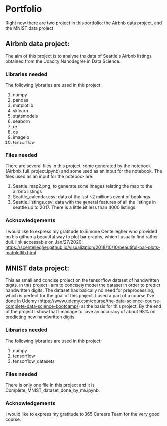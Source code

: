 # Portfolio
 
Right now there are two project in this portfolio: the Airbnb data project, and the MNIST data project

## Airbnb data project:

The aim of this project is to analyse the data of Seattle's Airbnb listings obtained from the Udacity Nanodegree in Data Science. 

### Libraries needed

The following lybraries are used in this project:
1) numpy
2) pandas
3) matplotlib
4) sklearn
5) statsmodels
6) seaborn
7) re
8) os
9) imageio
10) tensorflow

### Files needed

There are several files in this project, some generated by the notebook (Airbnb_full_project.ipynb) and some used as an input for the notebook. The files used as an input for the notebook are:

1) Seattle_map2.png, to generate some images relating the map to the airbnb listings
2) Seattle_calendar.csv: data of the last ~2 millions event of bookings.
3) Seattle_listings.csv: data with the general features of all the listings in seattle up to 2017. There is a little bit less than 4000 listings.

### Acknowledgements

I would like to express my gratitude to Simone Centellegher who provided on his github a beautiful way to plot bar graphs, which I usually find rather dull. link accessable on Jan/27/2020: https://scentellegher.github.io/visualization/2018/10/10/beautiful-bar-plots-matplotlib.html




## MNIST data project:

This as small and concise project on the tensorflow dataset of handwritten digits. In this project I aim to concisely model the dataset in order to predict handwritten digits. The dataset has basically no need for preprocessing, which is perfect for the goal of this project. I used a part of a course I've done in Udemy (https://www.udemy.com/course/the-data-science-course-complete-data-science-bootcamp/) as the basis for this project. By the end of the project I show that I manage to have an accuracy of about 98% on predicting new handwritten digits.

### Libraries needed

The following lybraries are used in this project:
1) numpy
2) tensorflow
3) tensorflow_datasets

### Files needed

There is only one file in this project and it is Complete_MNIST_dataset_done_by_me.ipynb.


### Acknowledgements

I would like to express my gratitude to 365 Careers Team for the very good course.
